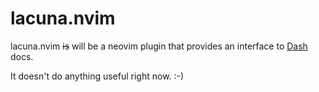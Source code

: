 lacuna.nvim
======

lacuna.nvim ~~is~~ will be a neovim plugin that provides an interface to [Dash][1] docs.

It doesn't do anything useful right now. :-)



[1]: https://www.kapeli.com/dash
